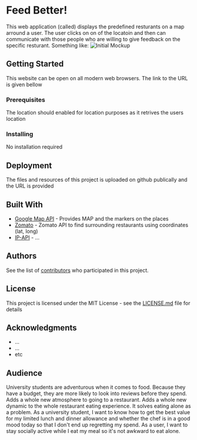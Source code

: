 # Feed Better!

This web application (called) displays the predefined resturants on a map arround a user. The user clicks on on of the locatoin and then can communicate with those people who are willing to give feedback on the specific resturant. Something like:
![Initial Mockup](https://github.com/eidmuha/JEDi/blob/master/assets/images/JEDi.png)

## Getting Started

This website can be open on all modern web browsers. The link to the URL is given bellow

### Prerequisites

The location should enabled for location purposes as it retrives the users location

### Installing

No installation required


## Deployment

The files and resources of this project is uploaded on github publically and the URL is provided

## Built With

* [Google Map API](https://developers.google.com/maps/documentation/javascript/tutorial/) - Provides MAP and the markers on the places
* [Zomato](https://developers.zomato.com/) - Zomato API to find surrounding restaurants using coordinates (lat, long)
* [IP-API](http://ip-api.com//) - ...

## Authors

See the list of [contributors](https://github.com/your/JEDi/contributors) who participated in this project.

## License

This project is licensed under the MIT License - see the [LICENSE.md](LICENSE.md) file for details

## Acknowledgments

* ...
* ...
* etc

## Audience

University students are adventurous when it comes to food. Because they have a budget, they are more likely to look into reviews before they spend. 
Adds a whole new atmosphere to going to a restaurant. Adds a whole new dynamic to the whole restaurant eating experience. It solves eating alone as a problem. 
As a university student, I want to know how to get the best value for my limited lunch and dinner allowance and whether the chef is in a good mood today so that I don't end up regretting my spend. 
As a user, I want to stay socially active while I eat my meal so it's not awkward to eat alone.
